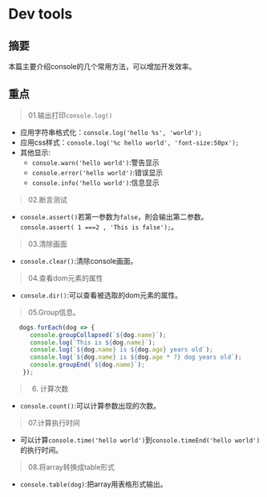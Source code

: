 # Dev tools 

## 摘要

本篇主要介绍console的几个常用方法，可以增加开发效率。

## 重点

> 01.输出打印`console.log()`
  - 应用字符串格式化：`console.log('hello %s', 'world');`
  - 应用css样式：`console.log('%c hello world', 'font-size:50px');`
- 其他显示:
  - `console.warn('hello world')`:警告显示
  - `console.error('hello world')`:错误显示
  - `console.info('hello world')`:信息显示

> 02.断言测试

- `console.assert()`若第一参数为`false`，則会输出第二参数。`console.assert( 1 ===2 , 'This is false');`。

> 03.清除画面

- `console.clear()`:清除console画面。

> 04.查看dom元素的属性

- `console.dir()`:可以查看被选取的dom元素的属性。

> 05.Group信息。

```javascript
   dogs.forEach(dog => {
      console.groupCollapsed(`${dog.name}`);
      console.log(`This is ${dog.name}`);
      console.log(`${dog.name} is ${dog.age} years old`);
      console.log(`${dog.name} is ${dog.age * 7} dog years old`);
      console.groupEnd(`${dog.name}`);
    });
```

> 06. 计算次数

- `console.count()`:可以计算参数出现的次数。

> 07.计算执行时间

- 可以计算`console.time('hello world')`到`console.timeEnd('hello world')`的执行时间。

> 08.将array转换成table形式

- `console.table(dog)`:把array用表格形式输出。
